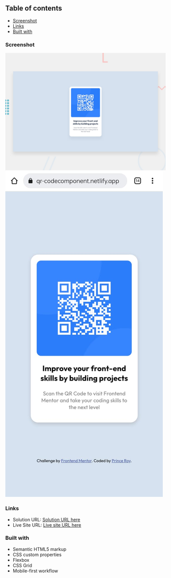 

## Table of contents

-   [Screenshot](#screenshot)
-   [Links](#links)
-   [Built with](#built-with)

### Screenshot

![](assets/design/desktop-preview.jpg)
![](assets/design/mobile-preview.jpeg)

### Links

-   Solution URL: [Solution URL here](https://github.com/iprinceroyy/qr-code-component)
-   Live Site URL: [Live site URL here](https://qr-codecomponent.netlify.app/)

### Built with

-   Semantic HTML5 markup
-   CSS custom properties
-   Flexbox
-   CSS Grid
-   Mobile-first workflow
